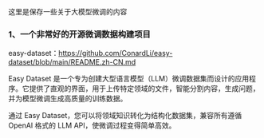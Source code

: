 这里是保存一些关于大模型微调的内容

### 1、一个非常好的开源微调数据构建项目
easy-dataset：https://github.com/ConardLi/easy-dataset/blob/main/README.zh-CN.md

Easy Dataset 是一个专为创建大型语言模型（LLM）微调数据集而设计的应用程序。它提供了直观的界面，用于上传特定领域的文件，智能分割内容，生成问题，并为模型微调生成高质量的训练数据。

通过 Easy Dataset，您可以将领域知识转化为结构化数据集，兼容所有遵循 OpenAI 格式的 LLM API，使微调过程变得简单高效。